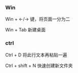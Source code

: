 ### Win
Win + ←/→ 键，将页面一分为二

Win + Tab 新建桌面

### ctrl
Ctrl + D 将此行文本再粘贴一遍

Ctrl + shift + N 快速创建新文件夹

